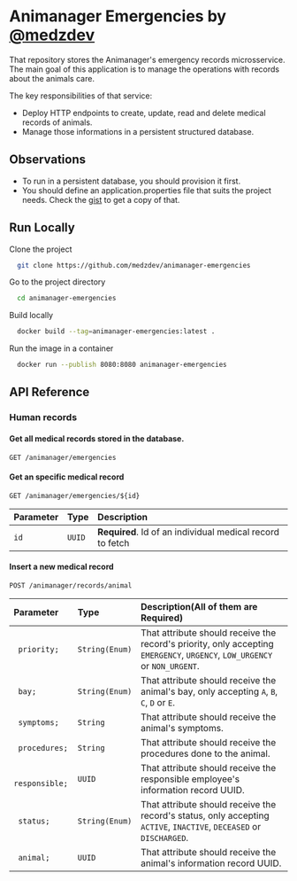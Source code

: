 
# Animanager Emergencies by [@medzdev](https://www.github.com/medzdev)

That repository stores the Animanager's emergency records microsservice. The main goal of this application is to manage the operations with records about the animals care.

The key responsibilities of that service:

- Deploy HTTP endpoints to create, update, read and delete medical records of animals.
- Manage those informations in a persistent structured database.

## Observations
- To run in a persistent database, you should provision it first.
- You should define an application.properties file that suits the project needs. Check the [gist](https://gist.github.com/medzdev/6a3085931a69fe29e3acc888051fe129) to get a copy of that.

## Run Locally

Clone the project

```bash
  git clone https://github.com/medzdev/animanager-emergencies
```

Go to the project directory

```bash
  cd animanager-emergencies
```

Build locally

```bash
  docker build --tag=animanager-emergencies:latest .
```

Run the image in a container

```bash
  docker run --publish 8080:8080 animanager-emergencies
```

## API Reference

### Human records

#### Get all medical records stored in the database.

```http
GET /animanager/emergencies
```

#### Get an specific medical record

```http
GET /animanager/emergencies/${id}
```

| Parameter | Type   | Description                                               |
|:----------|:-------|:----------------------------------------------------------|
| `id`      | `UUID` | **Required**. Id of an individual medical record to fetch |


#### Insert a new medical record

```http
POST /animanager/records/animal
```
| Parameter               | Type           | Description(All of them are Required)                                                                                      |
|:------------------------|:---------------|:---------------------------------------------------------------------------------------------------------------------------|
| ` priority;`            | `String(Enum)` | That attribute should receive the record's priority, only accepting `EMERGENCY`, `URGENCY`, `LOW_URGENCY` or `NON_URGENT`. |
| ` bay;`                 | `String(Enum)` | That attribute should receive the animal's bay, only accepting `A`, `B`, `C`, `D` or `E`.                                  |
| ` symptoms;`            | `String`       | That attribute should receive the animal's symptoms.                                                                       |
| ` procedures;`          | `String`       | That attribute should receive the procedures done to the animal.                                                           |
| ` responsible;`         | `UUID`         | That attribute should receive the  responsible employee's information record UUID.                                         |
| ` status;`              | `String(Enum)` | That attribute should receive the record's status, only accepting `ACTIVE`, `INACTIVE`, `DECEASED` or `DISCHARGED`.        |
| ` animal;`              | `UUID`         | That attribute should receive the animal's information record UUID.                                                        |
